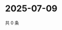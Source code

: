 # 2025-07-09

共 0 条

<!-- BEGIN ZHIHUQUESTIONS -->
<!-- 最后更新时间 Wed Jul 09 2025 05:11:27 GMT+0800 (China Standard Time) -->

<!-- END ZHIHUQUESTIONS -->

